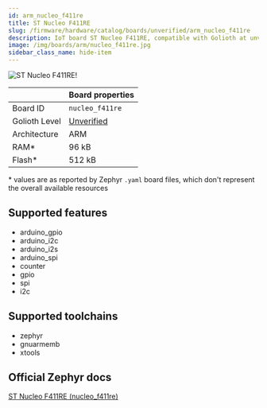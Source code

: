 ```yaml
---
id: arm_nucleo_f411re
title: ST Nucleo F411RE
slug: /firmware/hardware/catalog/boards/unverified/arm_nucleo_f411re
description: IoT board ST Nucleo F411RE, compatible with Golioth at unverified level.
image: /img/boards/arm/nucleo_f411re.jpg
sidebar_class_name: hide-item
---
```


[//]: # (This is an auto-generated file, do not edit! Changes to it will be lost upon re-generation)

![ST Nucleo F411RE!](/img/boards/arm/nucleo_f411re.jpg "ST Nucleo F411RE")

|                | Board properties     |
| -------------  | -------------------- |
| Board ID       | `nucleo_f411re` |
| Golioth Level  | [Unverified](/firmware/hardware#unverified-boards) |
| Architecture   | ARM |
| RAM*           | 96 kB |
| Flash*         | 512 kB |

\* values are as reported by Zephyr `.yaml` board files, which don't represent the overall available resources



## Supported features

* arduino_gpio
* arduino_i2c
* arduino_i2s
* arduino_spi
* counter
* gpio
* spi
* i2c

## Supported toolchains

* zephyr
* gnuarmemb
* xtools

## Official Zephyr docs

[ST Nucleo F411RE (nucleo_f411re)](https://docs.zephyrproject.org/3.6.0/boards/arm/nucleo_f411re/doc/index.html)
